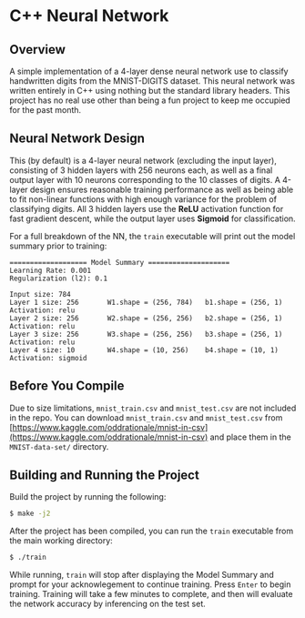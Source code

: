 # C++ Neural Network

## Overview

A simple implementation of a 4-layer dense neural network use to classify handwritten digits from the MNIST-DIGITS dataset. This neural network was written entirely in C++ using nothing but the standard library headers. This project has no real use other than being a fun project to keep me occupied for the past month.

## Neural Network Design

This (by default) is a 4-layer neural network (excluding the input layer), consisting of 3 hidden layers with 256 neurons each, as well as a final output layer with 10 neurons corresponding to the 10 classes of digits. A 4-layer design ensures reasonable training performance as well as being able to fit non-linear functions with high enough variance for the problem of classifying digits. All 3 hidden layers use the **ReLU** activation function for fast gradient descent, while the output layer uses **Sigmoid** for classification.  

For a full breakdown of the NN, the `train` executable will print out the model summary prior to training:

```
=================== Model Summary ====================
Learning Rate: 0.001
Regularization (l2): 0.1

Input size: 784
Layer 1 size: 256       W1.shape = (256, 784)   b1.shape = (256, 1)     Activation: relu
Layer 2 size: 256       W2.shape = (256, 256)   b2.shape = (256, 1)     Activation: relu
Layer 3 size: 256       W3.shape = (256, 256)   b3.shape = (256, 1)     Activation: relu
Layer 4 size: 10        W4.shape = (10, 256)    b4.shape = (10, 1)      Activation: sigmoid

```

## Before You Compile

Due to size limitations, `mnist_train.csv` and `mnist_test.csv` are not included in the repo. You can download `mnist_train.csv` and `mnist_test.csv` from [https://www.kaggle.com/oddrationale/mnist-in-csv](https://www.kaggle.com/oddrationale/mnist-in-csv) and place them in the `MNIST-data-set/` directory. 

## Building and Running the Project

Build the project by running the following:
```bash
$ make -j2
```
After the project has been compiled, you can run the `train` executable from the main working directory:
```bash
$ ./train
```
While running, `train` will stop after displaying the Model Summary and prompt for your acknowlegement to continue training. Press `Enter` to begin training. Training will take a few minutes to complete, and then will evaluate the network accuracy by inferencing on the test set.